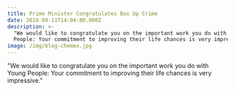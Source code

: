 ```yaml
---
title: Prime Minister Congratulates Box Up Crime
date: 2018-08-11T14:04:00.000Z
description: >-
  "We would like to congratulate you on the important work you do with Young
  People: Your commitment to improving their life chances is very impressive."
image: /img/blog-chemex.jpg
---
```

"We would like to congratulate you on the important work you do with Young People: Your commitment to improving their life chances is very impressive."
